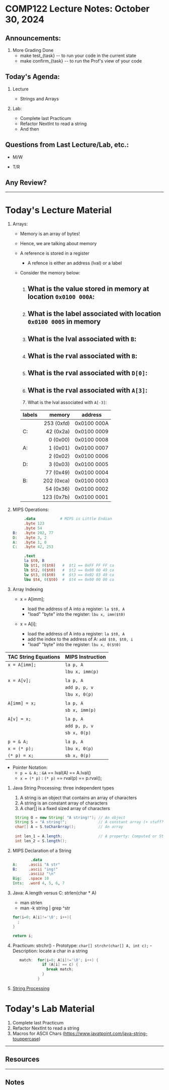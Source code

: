 # COMP122 Lecture Notes: October 30, 2024

## Announcements:

   1. More Grading Done
      - make test_{task}    -- to run your code in the current state
      - make confirm_{task} -- to run the Prof's view of your code

## Today's Agenda:

  1. Lecture
     * Strings and Arrays

  1. Lab: 
     * Complete last Practicum
     * Refactor NextInt to read a string
     * And then

## Questions from Last Lecture/Lab, etc.:
   * M/W

   * T/R


## Any Review?

---
# Today's Lecture Material

  1. Arrays: 
     - Memory is an array of bytes!
     - Hence, we are talking about memory
     - A reference is stored in a register
       * A refence is either an address (lval) or a label
     - Consider the memory below:
       1. What is the value stored in memory at location `0x0100 000A`: 
          - 
       1. What is the label associated with location `0x0100 0005` in memory
          - 
       1. What is the lval associated with `B`:  
          - 
       1. What is the rval associated with `B`:
          - 
       1. What is the rval associated with `D[0]`:
          - 
       1. What is the rval associated with `A[3]`:
          - 
       1. What is the lval associated with `A[-3]`:

       | labels | memory     | address     |   
       |--------|-----------:| ------------|   
       |        | 253 (0xfd) | 0x0100 000A |   
       | C:     |  42 (0x2a) | 0x0100 0009 |   
       |        |   0 (0x00) | 0x0100 0008 |   
       | A:     |   1 (0x01) | 0x0100 0007 |   
       |        |   2 (0x02) | 0x0100 0006 |   
       | D:     |   3 (0x03) | 0x0100 0005 |   
       |        |  77 (0x49) | 0x0100 0004 |   
       | B:     | 202 (0xca) | 0x0100 0003 |   
       |        |  54 (0x36) | 0x0100 0002 |   
       |        | 123 (0x7b) | 0x0100 0001 |   


  1. MIPS Operations:
       ```mips
            .data           # MIPS is Little Endian
            .byte 123
            .byte 54
       B:   .byte 202, 77
       D:   .byte 3, 2
       A:   .byte 1, 0
       C:   .byte 42, 253     

            .text
            la $t0, B
            lb $t1, 0($t0)   #  $t1 == 0xFF FF FF ca
            lh $t2, 0($t0)   #  $t2 == 0x00 00 49 ca
            lw $t3, 0($t0)   #  $t3 == 0x02 03 49 ca
            lbu $t4, 0($t0)  #  $t4 == 0x00 00 00 ca
       ```

  1. Array Indexing
     - x = A[imm];
       - load the address of A into a register: `la $t0, A`
       - "load" "byte" into the register:       `lbu x, imm($t0)`

     - x = A[i];
       - load the address of A into a register:  `la $t0, A`
       - add the index to the address of A:      `add $t0, $t0, i`
       - "load" "byte" into the register:        `lbu x, 0($t0)`

   
   | TAC String Equations          | MIPS Instruction          |
   |-------------------------------|---------------------------|
   | `x = A[imm];`                 | `la p, A`                 |
   |                               | `lbu x, imm(p)`           |
   |                               |                           |
   | `x = A[v];`                   | `la p, A`                 |
   |                               | `add p, p, v`             |
   |                               | `lbu x, 0(p)`             |
   |                               |                           |
   | `A[imm] = x;`                 | `la p, A`                 |
   |                               | `sb x, imm(p)`            |
   |                               |                           |
   | `A[v] = x;`                   | `la p, A`                 |
   |                               | `add p, p, v`             |
   |                               | `sb x, 0(p)`              |
   |                               |                           |
   | `p = & A;`                    | `la p, A`                 |
   | `x = (* p);`                  | `lbu x, 0(p)`             |
   | `(* p) = x;`                  | `sb x, 0(p)`              |

   - Pointer Notation:
     - `p = & A;`  :  `&A`    == lval(A) == A.lval()
     - `x = (* p)` :  `(* p)` == rval(p) == p.rval();


  1. Java String Processing: three independent types
     1. A string is an object that contains an array of characters
     1. A string is an constant array of characters 
     1. A char[] is a fixed sized array of characters

     ```java
      String O = new String( "A string!"); // An object
      String S = "A string!";              // A constant array (+ stuff?)
      char[] A = S.toCharArray();          // An array 
      
      int len_1 = A.length;                // A property: Computed or Stored?
      int len_2 = S.length();
      ```

  1. MIPS Declaration of a String
     ```mips
             .data
     A:     .ascii "A str"
     B:     .ascii "ing!"
            .asciiz "\n"
     Big:   .space 10
     Ints:  .word 4, 5, 6, 7
     ```


   1. Java: A.length  versus  C: strlen(char * A)
      - man strlen
      - man -k string | grep ^str

      ```java
      for(i=0; A[i]!='\0'; i++){
        ;
      }
      
      return i;
      ```

   1. Practicum:  strchr()
     - Prototype: `char[] strchr(char[] A, int c);`
     - Description: locate a char in a string

       ```java
          match:  for(i=0; A[i]!='\0'; i++) {
                    if (A[i] == c) {
                      break match;
                    }
                  }
       ```      

   1. [String Processing](https://docs.google.com/presentation/d/1fg9BuWtyZ9PARK0gDE5ZcbjOiudRSrVP2s1iuSIDYXw/edit#slide=id.g199d0a137fe_0_29)


# Today's Lab Material

  1. Complete last Practicum
  1. Refactor NextInt to read a string
  1. Macros for ASCII Chars (https://www.javatpoint.com/java-string-touppercase)


---
## Resources


---
<!-- This section for student's to place their own notes. -->
<!-- This section will not be updated by the Professor.   -->

## Notes  


